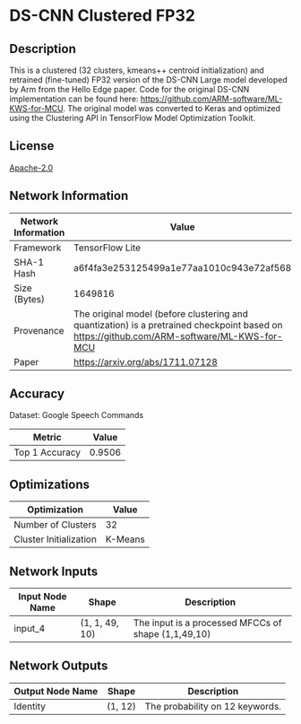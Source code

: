 # DS-CNN Clustered FP32

## Description
This is a clustered (32 clusters, kmeans++ centroid initialization) and retrained (fine-tuned) FP32 version of the DS-CNN Large model developed by Arm from the Hello Edge paper. Code for the original DS-CNN implementation can be found here: https://github.com/ARM-software/ML-KWS-for-MCU. The original model was converted to Keras and optimized using the Clustering API in TensorFlow Model Optimization Toolkit.

## License
[Apache-2.0](https://spdx.org/licenses/Apache-2.0.html)

## Network Information
| Network Information |  Value         |
|---------------------|------------------|
|  Framework          | TensorFlow Lite |
|  SHA-1 Hash         | a6f4fa3e253125499a1e77aa1010c943e72af568 |
|  Size (Bytes)       | 1649816 |
|  Provenance         | The original model (before clustering and quantization) is a pretrained checkpoint based on https://github.com/ARM-software/ML-KWS-for-MCU |
|  Paper              | https://arxiv.org/abs/1711.07128 |

## Accuracy
Dataset: Google Speech Commands

| Metric | Value |
|--------|-------|
| Top 1 Accuracy | 0.9506 |

## Optimizations
| Optimization |  Value  |
|-----------------|---------|
| Number of Clusters | 32 |
| Cluster Initialization | K-Means |

## Network Inputs
| Input Node Name |  Shape  | Description |
|-----------------|---------|-------------|
| input_4 | (1, 1, 49, 10) | The input is a processed MFCCs of shape (1,1,49,10) |

## Network Outputs
| Output Node Name |  Shape  | Description |
|------------------|---------|-------------|
| Identity | (1, 12) | The probability on 12 keywords. |

